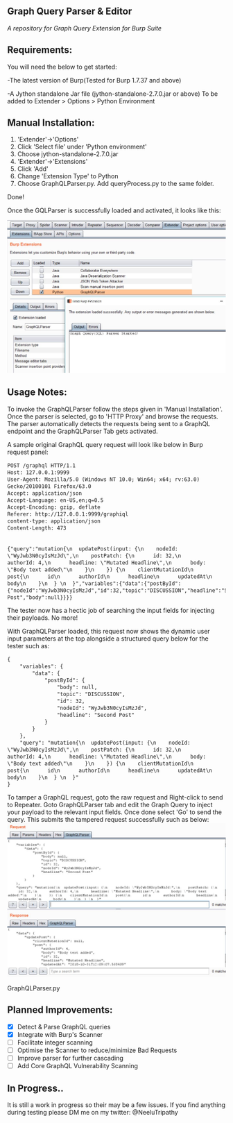 ## Graph Query Parser & Editor
*A repository for Graph Query Extension for Burp Suite*

**Requirements:**
---------------------
You will need the below to get started:

  -The latest version of Burp(Tested for Burp 1.7.37 and above)
  
  -A Jython standalone Jar file (jython-standalone-2.7.0.jar or above) 
  To be added to Extender > Options > Python Environment
  
**Manual Installation:**
------------------
1. 'Extender'->'Options'
2. Click 'Select file' under 'Python environment'
3. Choose jython-standalone-2.7.0.jar
4. 'Extender'->'Extensions'
5. Click 'Add'
6. Change 'Extension Type' to Python
7. Choose GraphQLParser.py. Add queryProcess.py to the same folder.

Done!

Once the GQLParser is successfully loaded and activated, it looks like this:


![](images/GraphQLParser_Extn.JPG)


**Usage Notes:**
----------------
To invoke the GraphQLParser follow the steps given in 'Manual Installation'. Once the parser is selected, go to 'HTTP Proxy' and browse the requests. The parser automatically detects the requests being sent to a GraphQL endpoint and the GraphQLParser Tab gets activated. 

A sample original GraphQL query request will look like below in Burp request panel:
```
POST /graphql HTTP/1.1
Host: 127.0.0.1:9999
User-Agent: Mozilla/5.0 (Windows NT 10.0; Win64; x64; rv:63.0) Gecko/20100101 Firefox/63.0
Accept: application/json
Accept-Language: en-US,en;q=0.5
Accept-Encoding: gzip, deflate
Referer: http://127.0.0.1:9999/graphiql
content-type: application/json
Content-Length: 473


{"query":"mutation{\n  updatePost(input: {\n    nodeId: \"WyJwb3N0cyIsMzJd\",\n    postPatch: {\n      id: 32,\n      authorId: 4,\n      headline: \"Mutated Headline\",\n      body: \"Body text added\"\n    }\n    }) {\n    clientMutationId\n    post{\n      id\n      authorId\n      headline\n      updatedAt\n      body\n    }\n  } \n  }","variables":{"data":{"postById":{"nodeId":"WyJwb3N0cyIsMzJd","id":32,"topic":"DISCUSSION","headline":"Second Post","body":null}}}}

```
The tester now has a hectic job of searching the input fields for injecting their payloads. No more!

With GraphQLParser loaded, this request now shows the dynamic user input parameters at the top alongside a structured query below for the tester such as:
```
{
    "variables": {
        "data": {
            "postById": {
                "body": null, 
                "topic": "DISCUSSION", 
                "id": 32, 
                "nodeId": "WyJwb3N0cyIsMzJd", 
                "headline": "Second Post"
            }
        }
    }, 
    "query": "mutation{\n  updatePost(input: {\n    nodeId: \"WyJwb3N0cyIsMzJd\",\n    postPatch: {\n      id: 32,\n      authorId: 4,\n      headline: \"Mutated Headline\",\n      body: \"Body text added\"\n    }\n    }) {\n    clientMutationId\n    post{\n      id\n      authorId\n      headline\n      updatedAt\n      body\n    }\n  } \n  }"
}

```
To tamper a GraphQL request, goto the raw request and Right-click to send to Repeater. Goto GraphQLParser tab and edit the Graph Query to inject your payload to the relevant input fields. Once done select 'Go' to send the query. This submits the tampered request successfully such as below:
![](images/Repeater_Mutation.JPG)

GraphQLParser.py

Planned Improvements:
--------
- [x]  Detect & Parse GraphQL queries
- [x]  Integrate with Burp's Scanner
- [ ]  Facilitate integer scanning
- [ ]  Optimise the Scanner to reduce/minimize Bad Requests
- [ ]  Improve parser for further cascading
- [ ]  Add Core GraphQL Vulnerability Scanning

In Progress..
--------
It is still a work in progress so their may be a few issues. If you find anything during testing please DM me on my twitter: @NeeluTripathy
